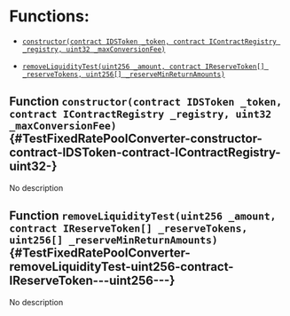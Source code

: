 # Functions:

- [`constructor(contract IDSToken _token, contract IContractRegistry _registry, uint32 _maxConversionFee)`](#TestFixedRatePoolConverter-constructor-contract-IDSToken-contract-IContractRegistry-uint32-)

- [`removeLiquidityTest(uint256 _amount, contract IReserveToken[] _reserveTokens, uint256[] _reserveMinReturnAmounts)`](#TestFixedRatePoolConverter-removeLiquidityTest-uint256-contract-IReserveToken---uint256---)

## Function `constructor(contract IDSToken _token, contract IContractRegistry _registry, uint32 _maxConversionFee)` {#TestFixedRatePoolConverter-constructor-contract-IDSToken-contract-IContractRegistry-uint32-}

No description

## Function `removeLiquidityTest(uint256 _amount, contract IReserveToken[] _reserveTokens, uint256[] _reserveMinReturnAmounts)` {#TestFixedRatePoolConverter-removeLiquidityTest-uint256-contract-IReserveToken---uint256---}

No description
